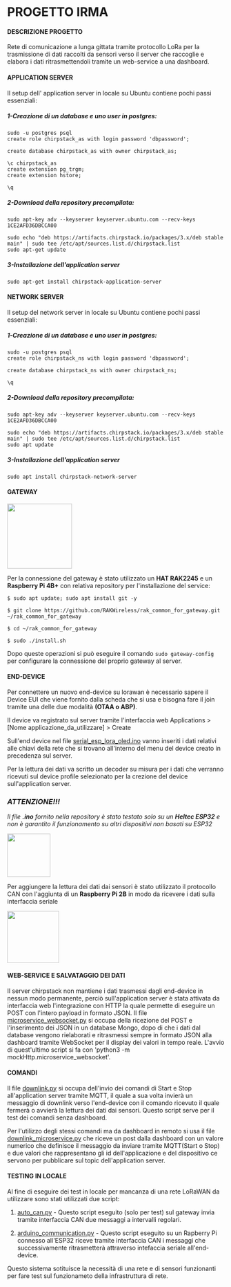 # PROGETTO IRMA

#### DESCRIZIONE PROGETTO

Rete di comunicazione a lunga gittata tramite protocollo LoRa per la trasmissione di dati raccolti da sensori verso il server che raccoglie e elabora i dati ritrasmettendoli tramite un web-service a una dashboard.


#### APPLICATION SERVER

Il setup dell' application server in locale su Ubuntu contiene pochi passi essenziali:

##### 1-Creazione di un database e uno user in postgres:

    sudo -u postgres psql
    create role chirpstack_as with login password 'dbpassword';

    create database chirpstack_as with owner chirpstack_as;

    \c chirpstack_as
    create extension pg_trgm;
    create extension hstore;

    \q
    
##### 2-Download della repository precompilata:

    sudo apt-key adv --keyserver keyserver.ubuntu.com --recv-keys 1CE2AFD36DBCCA00

    sudo echo "deb https://artifacts.chirpstack.io/packages/3.x/deb stable main" | sudo tee /etc/apt/sources.list.d/chirpstack.list
    sudo apt-get update
    
##### 3-Installazione dell'application server

    sudo apt-get install chirpstack-application-server


#### NETWORK SERVER

Il setup del network server in locale su Ubuntu contiene pochi passi essenziali:

##### 1-Creazione di un database e uno user in postgres:

    sudo -u postgres psql
    create role chirpstack_ns with login password 'dbpassword';

    create database chirpstack_ns with owner chirpstack_ns;

    \q
    
##### 2-Download della repository precompilata:

    sudo apt-key adv --keyserver keyserver.ubuntu.com --recv-keys 1CE2AFD36DBCCA00

    sudo echo "deb https://artifacts.chirpstack.io/packages/3.x/deb stable main" | sudo tee /etc/apt/sources.list.d/chirpstack.list
    sudo apt update
    
##### 3-Installazione dell'application server

    sudo apt install chirpstack-network-server


#### GATEWAY

<img src="assets\raspi4.jpeg" width="150" height="150"/>

Per la connessione del gateway è stato utilizzato un **HAT RAK2245** e un **Raspberry Pi 4B+** con relativa repository per l'installazione del service:
  
    $ sudo apt update; sudo apt install git -y
  
    $ git clone https://github.com/RAKWireless/rak_common_for_gateway.git ~/rak_common_for_gateway
  
    $ cd ~/rak_common_for_gateway
  
    $ sudo ./install.sh

Dopo queste operazioni si può eseguire il comando `sudo gateway-config` per configurare la connessione del proprio gateway al server.


#### END-DEVICE

Per connettere un nuovo end-device su lorawan è necessario sapere il Device EUI che viene fornito dalla scheda che si usa e bisogna fare il join tramite una delle due modalità **(OTAA o ABP)**.

Il device va registrato sul server tramite l'interfaccia web Applications > [Nome applicazione_da_utilizzare] > Create

Sull'end device nel file [serial_esp_lora_oled.ino](arduino-py-communication/serial_esp_lora_oled.ino) vanno inseriti i dati relativi alle chiavi della rete che si trovano all'interno del menu del device creato in precedenza sul server.

Per la lettura dei dati va scritto un decoder su misura per i dati che verranno ricevuti sul device profile selezionato per la crezione del device sull'application server. 

### ***ATTENZIONE!!!***
*Il file **.ino** fornito nella repository è stato testato solo su un **Heltec ESP32** e non è garantito il funzionamento su altri dispositivi non basati su ESP32*

<img src="assets\esp.png" width="100" height="100"/>

Per aggiungere la lettura dei dati dai sensori è stato utilizzato il protocollo CAN con l'aggiunta di un **Raspberry Pi 2B** in modo da ricevere i dati sulla interfaccia seriale 

<img src="assets\raspi2.png" width="120" height="120"/>

#### WEB-SERVICE E SALVATAGGIO DEI DATI

Il server chirpstack non mantiene i dati trasmessi dagli end-device in nessun modo permanente, perciò sull'application server è stata attivata da interfaccia web l'integrazione con HTTP la quale permette di eseguire un POST con l'intero payload in formato JSON. Il file [microservice_websocket.py](mockHttp/microservice_websocket.py) si occupa della ricezione del POST e l'inserimento dei JSON in un database Mongo, dopo di che i dati dal database vengono rielaborati e ritrasmessi sempre in formato JSON alla dashboard tramite WebSocket per il display dei valori in tempo reale. L'avvio di quest'ultimo script si fa con 'python3 -m mockHttp.microservice_websocket'.

#### COMANDI

Il file [downlink.py](downlink.py) si occupa dell'invio dei comandi di Start e Stop all'application server tramite MQTT, il quale a sua volta invierà un messaggio di downlink verso l'end-device con il comando ricevuto il quale fermerà o avvierà la lettura dei dati dai sensori. Questo script serve per il test dei comandi senza dashboard.

Per l'utilizzo degli stessi comandi ma da dashboard in remoto si usa il file [downlink_microservice.py](mockHttp/downlink_microservice.py) che riceve un post dalla dashboard con un valore numerico che definisce il messaggio da inviare tramite MQTT(Start o Stop) e due valori che rappresentano gli id dell'applicazione e del dispositivo ce servono per pubblicare sul topic dell'application server.


#### TESTING IN LOCALE

Al fine di eseguire dei test in locale per mancanza di una rete LoRaWAN da utilizzare sono stati utilizzati due script:

1. [auto_can.py](auto_can.py) - 
    Questo script eseguito (solo per test) sul gateway invia tramite interfaccia CAN due messaggi a intervalli regolari.
    
2. [arduino_communication.py](arduino-py-communication/arduino_communication.py) - 
    Questo script eseguito su un Rapberry Pi connesso all'ESP32 riceve tramite interfaccia CAN i messaggi che successivamente ritrasmetterà attraverso intefaccia seriale all'end-device.


Questo sistema sotituisce la necessità di una rete e di sensori funzionanti per fare test sul funzionameto della infrastruttura di rete.
